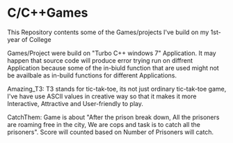 # C/C++Games
This Repository contents some of the Games/projects I've build on my 1st-year of College

Games/Project were build on "Turbo C++ windows 7" Application. It may happen that source code will produce error trying run on diffrent Application
because some of the in-biuld function that are used might not be availbale as in-build functions for different Applications.


Amazing_T3: T3 stands for tic-tak-toe, its not just ordinary tic-tak-toe game, I've have use ASCII values in creative way so that it makes it more Interactive, Attractive and User-friendly to play.

CatchThem: Game is about "After the prison break down, All the prisoners are roaming free in the city, We are cops and task is to catch all the prisoners". Score will counted based on Number of Prisoners will catch.


